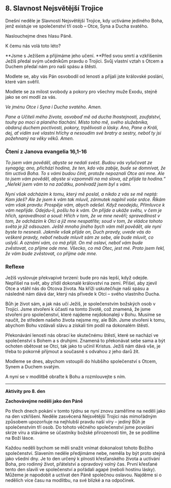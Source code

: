 ## 8. **Slavnost Nejsvětější Trojice**

Dnešní neděle je Slavností Nejsvětější Trojice, kdy uctíváme jediného Boha, jenž existuje ve společenství tří osob – Otce, Syna a Ducha svatého.

Naslouchejme dnes hlasu Páně.

K čemu nás volá toto léto?

**Jsme s Ježíšem a přijímáme jeho učení. **Před svou smrtí a vzkříšením Ježíš předal svým učedníkům pravdu o Trojici. Svůj vlastní vztah s Otcem a Duchem předal nám pro naši spásu a štěstí.

Modlete se, aby vás Pán osvobodil od lenosti a přijali jste královské poslání, které vám svěřil.

Modlete se za milost svobody a pokory pro všechny muže Exodu, stejně jako se oni modlí za vás.

_Ve jménu Otce i Syna i Ducha svatého. Amen._

_Pane a Učiteli mého života, osvoboď mě od ducha lhostejnosti, zoufalství, touhy po moci a planého tlachání. Místo toho mě, svého služebníka, obdaruj duchem poctivosti, pokory, trpělivosti a lásky. Ano, Pane a Králi, dej, ať vidím své vlastní hříchy a nesoudím své bratry a sestry, neboť ty jsi požehnaný na věky věků. Amen._

### Čtení z Janova evangelia 16,1-16

_To jsem vám pověděl, abyste se nedali svést. Budou vás vylučovat ze synagóg; ano, přichází hodina, že ten, kdo vás zabije, bude se domnívat, že tím uctívá Boha. To s vámi budou činit, protože nepoznali Otce ani mne. Ale to jsem vám pověděl, abyste si vzpomněli na má slova, až přijde ta hodina.“ „Neřekl jsem vám to na začátku, poněvadž jsem byl s vámi._

_Nyní však odcházím k tomu, který mě poslal, a nikdo z vás se mě neptá: Kam jdeš? Ale že jsem k vám tak mluvil, zármutek naplnil vaše srdce. Říkám vám však pravdu: Prospěje vám, abych odešel. Když neodejdu, Přímluvce k vám nepřijde. Odejdu-li, pošlu ho k vám. On přijde a ukáže světu, v čem je hřích, spravedlnost a soud: Hřích v tom, že ve mne nevěří; spravedlnost v tom, že odcházím k Otci a již mne nespatříte; soud v tom, že vládce tohoto světa je již odsouzen. Ještě mnoho jiného bych vám měl povědět, ale nyní byste to nesnesli. Jakmile však přijde on, Duch pravdy, uvede vás do veškeré pravdy, neboť nebude mluvit sám ze sebe, ale bude mluvit, co uslyší. A oznámí vám, co má přijít. On mě oslaví, neboť vám bude zvěstovat, co přijme ode mne. Všecko, co má Otec, jest mé. Proto jsem řekl, že vám bude zvěstovat, co přijme ode mne._

### Reflexe

Ježíš vyslovuje překvapivé tvrzení: bude pro nás lepší, když odejde. Nepřišel na svět, aby zřídil dokonalé království na zemi. Přišel, aby zjevil Otce a vtáhl nás do Otcova života. Na kříži uskutečňuje naši spásu a následně nám dává dar, který nás přivede k Otci – svého vlastního Ducha.

Bůh je život sám, a jak nás učí Ježíš, je společenstvím božských osob v Trojici. Jsme stvořeni k účasti na tomto životě, což znamená, že jsme stvořeni pro společenství, které najdeme nejdokonaleji v Bohu. Musíme se naučit, že středem našeho života nejsme my, ale Bůh. Jsme stvořeni k tomu, abychom Bohu vzdávali slávu a získali tím podíl na dokonalém štěstí.

Překonávání lenosti nás obrací ke skutečnému štěstí, které se nachází ve společenství s Bohem a s druhými. Znamená to překonávat sebe sama a být ochoten obětovat se Otci, tak jako to učinil Kristus. Ježíš nám dává vše, je třeba to pokorně přijmout a současně s odvahou z jeho darů žít.

Modleme se dnes, abychom vstoupili do hlubšího společenství s Otcem, Synem a Duchem svatým.

A nyní se v modlitbě obraťte k Bohu a rozmlouvejte s ním.

---

**Aktivity pro 8. den**

**Zachovávejme neděli jako den Páně**

Po třech dnech pokání v tomto týdnu se nyní znovu zaměříme na neděli jako na den vzkříšení. Neděle zasvěcená Nejsvětější Trojici nás mimořádným způsobem upozorňuje na nejhlubší pravdu naší víry – jediný Bůh je společenstvím tří osob. Do tohoto věčného společenství jsme povoláni skrze víru a stáváme se účastníky božské přirozenosti tím, že se podílíme na Boží lásce.

Každou neděli bychom se měli snažit vnímat dokonalost tohoto Božího společenství. Slavením neděle předjímáme nebe, neměla by být proto stejná jako všední dny. Je to den určený k plnosti křesťanského života a uctívání Boha, pro rodinný život, přátelství a opravdový volný čas. První křesťané tento den slavili ve společenství a pořádali agapé (neboli hostinu lásky). Můžeme je napodobit a uctívat den Páně společnou oslavou. Najděme si o nedělích více času na modlitbu, na své blízké a na odpočinek.
